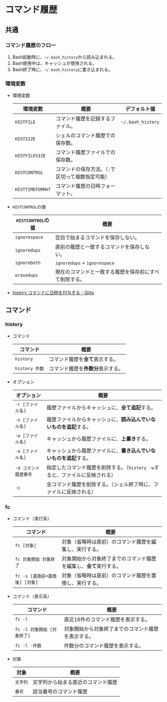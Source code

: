 # コマンド履歴

## 共通

### コマンド履歴のフロー

1. Bash起動時に、`~/.bash_history`から読み込まれる。
1. Bash使用中は、キャッシュが使用される。
1. Bash終了時に、`~/.bash_history`に書き込まれる。

### 環境変数

- 環境変数

  | 環境変数         | 概要                                              | デフォルト値      |
  | ---------------- | ------------------------------------------------- | ----------------- |
  | `HISTFILE`       | コマンド履歴を記録するファイル。                  | `~/.bash_history` |
  | `HISTSIZE`       | シェルのコマンド履歴での保存数。                  |                   |
  | `HISTFILESIZE`   | コマンド履歴ファイルでの保存数。                  |                   |
  | `HISTCONTROL`    | コマンドの保存方法。（`:`で区切って複数指定可能） |                   |
  | `HISTTIMEFORMAT` | コマンド履歴の日時フォーマット。                  |                   |

- `HISTCONTROL`の値

  | `HISTCONTROL`の値 | 概要                                                   |
  | ----------------- | ------------------------------------------------------ |
  | `ignorespace`     | 空白で始まるコマンドを保存しない。                     |
  | `ignoredups`      | 直前の履歴と一致するコマンドを保存しない。             |
  | `ignoreboth`      | `ignoredups` + `ignorespace`                           |
  | `erasedups`       | 現在のコマンドと一致する履歴を保存前にすべて削除する。 |

- [history コマンドに日時を付与する - Qiita](https://qiita.com/bezeklik/items/56a597acc2eb568860d7)

## コマンド

### history

- コマンド

  |コマンド|概要|
  |---|---|
  |`history`|コマンド履歴を**全て**表示する。|
  |`history 件数`|コマンド履歴を**件数分**表示する。|

- オプション

  | オプション            | 概要                                                         |
  | --------------------- | ------------------------------------------------------------ |
  | `-r [ファイル名]`     | 履歴ファイルからキャッシュに、**全て追記**する。             |
  | `-n [ファイル名]`     | 履歴ファイルからキャッシュに、**読み込んでいないものを追記**する。 |
  | `-w [ファイル名]`     | キャッシュから履歴ファイルに、**上書き**する。               |
  | `-a [ファイル名]`     | キャッシュから履歴ファイルに、**書き込んでいないものを追記**する。 |
  | `-d コマンド履歴番号` | 指定したコマンド履歴を削除する。（`history -w`すると、ファイルに反映される） |
  | `-c`                  | 全コマンド履歴を削除する。（シェル終了時に、ファイルに反映される） |

### fc

- コマンド（実行系）

  | コマンド                       | 概要                                                         |
  | ------------------------------ | ------------------------------------------------------------ |
  | `fc [対象]`                    | 対象（省略時は直前）のコマンド履歴を編集し、実行する。       |
  | `fc 対象開始 対象終了`         | 対象開始から対象終了までのコマンド履歴を編集し、**全て**実行する。 |
  | `fc -s [置換前=置換後] [対象]` | 対象（省略時は直前）のコマンド履歴を置換し、実行する。       |

- コマンド（表示系）

  | コマンド                    | 概要                                               |
  | --------------------------- | -------------------------------------------------- |
  | `fc -l`                     | 直近16件のコマンド履歴を表示する。                 |
  | `fc -l 対象開始 [対象終了]` | 対象開始から対象終了までのコマンド履歴を表示する。 |
  | `fc -l -件数`               | 件数分のコマンド履歴を表示する。                   |

- 対象

  | 対象     | 概要                               |
  | -------- | ---------------------------------- |
  | `文字列` | 文字列から始まる直近のコマンド履歴 |
  | `番号`   | 該当番号のコマンド履歴             |
